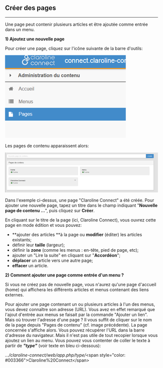 ## Créer des pages

---

Une page peut contenir plusieurs articles et être ajoutée comme entrée dans un menu.

**1\) Ajoutez une nouvelle page**

 Pour créer une page, cliquez sur l'icône suivante de la barre d'outils:

![](/assets/menu_pages.png)

Les pages de contenu apparaissent alors:

![](/assets/pages_contenu.png)

Dans l'exemple ci-dessus, une page "Claroline Connect" a été créée. Pour ajouter une nouvelle page, tapez un titre dans le champ indiquant "**Nouvelle page de contenu …**", puis cliquez sur **Créer**.

En cliquant sur le titre de la page \(ici, Claroline Connect\), vous ouvrez cette page en mode édition et vous pouvez:

* **ajouter des articles **à la page ou **modifier** \(éditer\) les articles existants;
* définir leur **taille** \(largeur\);
* définir la **zone** \(comme les menus : en-tête, pied de page, etc\);
* ajouter un "Lire la suite" en cliquant sur "**Accordéon**";
* **déplacer** un article vers une autre page;
* **effacer** un article.

**2\) Comment ajouter une page comme entrée d'un menu ?**

 Si vous ne créez pas de nouvelle page, vous n'aurez qu'une page d'accueil \(home\) qui affichera les différents articles et menus contenant des liens externes.

 Pour ajouter une page contenant un ou plusieurs articles à l'un des menus, vous devez connaître son adresse \(URL\). Vous avez en effet remarqué que l'ajout d'entrée aux menus se faisait par la commande "Ajouter un lien". Mais où trouver l'adresse d'une page ? Il vous suffit de cliquer sur le nom de la page depuis "Pages de contenu" \(cf. image précédente\). La page concernée s'affiche alors. Vous pouvez récupérer l'URL dans la barre d'adresse du navigateur. Mais il n'est pas utile de tout recopier lorsque vous ajoutez un lien au menu. Vous pouvez vous contenter de coller le texte à partir de _**"type"**_ \(voir texte en bleu ci-dessous\):

 _...\/claroline-connect\/web\/app.php\/type\/_&lt;span style="color: \#003366"&gt;Claroline%20Connect&lt;\/span&gt;

